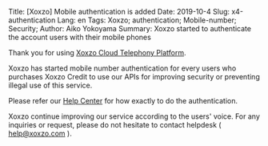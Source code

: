 Title: [Xoxzo] Mobile authentication is added
Date: 2019-10-4
Slug: x4-authentication
Lang: en
Tags: Xoxzo; authentication; Mobile-number; Security;
Author: Aiko Yokoyama
Summary: Xoxzo started to authenticate the account users with their mobile phones

Thank you for using [Xoxzo Cloud Telephony Platform](https://www.xoxzo.com/en).

Xoxzo has started mobile number authentication for every users who purchases Xoxzo Credit to use our APIs for improving security or preventing illegal use of this service.

Please refer our [Help Center]() for how exactly to do the authentication.

Xoxzo continue improving our service according to the users' voice.
For any inquiries or request, please do not hesitate to contact helpdesk ( help@xoxzo.com ).

